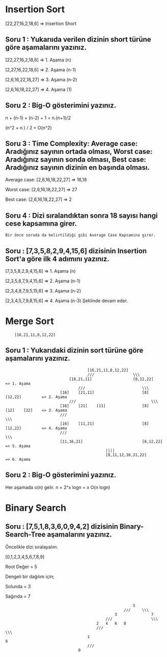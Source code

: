 # Insertion Sort

[22,27,16,2,18,6] => Insertion Short

## Soru 1 : Yukarııda verilen dizinin short türüne göre aşamalarını yazınız.

[22,27,16,2,18,6] => 1. Aşama (n)

[2,27,16,22,18,6] => 2. Aşama (n-1)

[2,6,16,22,18,27] => 3. Aşama (n-2)

[2,6,16,18,22,27] => 4. Aşama (1)

## Soru 2 : Big-O gösterimini yazınız.

n + (n-1) + (n-2) + 1 = n.(n+1)/2

(n^2 + n ) / 2 = O(n^2)

## Soru 3 : Time Complexity: Average case: Aradığınız sayının ortada olması, Worst case: Aradığınız sayının sonda olması, Best case: Aradığınız sayının dizinin en başında olması.

Average case:
    [2,6,16,18,22,27] => 16,18

Worst case:
    [2,6,16,18,22,27] => 27

Best case:
    [2,6,16,18,22,27] => 2

## Soru 4 : Dizi sıralandıktan sonra 18 sayısı hangi cese kapsamına girer.

    Bir önce soruda da belirtildiği gibi Average Case Kapsamına girer.

## Soru : [7,3,5,8,2,9,4,15,6] dizisinin Insertion Sort'a göre ilk 4 adımını yazınız.

[7,3,5,8,2,9,4,15,6] => 1. Aşama (n)

[2,3,5,8,7,9,4,15,6] => 2. Aşama (n-1)

[2,3,4,8,7,9,5,15,6] => 3. Aşama (n-2)

[2,3,4,5,7,9,8,15,6] => 4. Aşama (n-3)    Şeklinde devam eder.

# Merge Sort

        [16,21,11,8,12,22]

## Soru 1 : Yukarıdaki dizinin sort türüne göre aşamalarını yazınız.

                                        [16,21,11,8,12,22]
                                        ///                 \\\
                                [16,21,11]                  [8,12,22]                   => 1. Aşama
                                    ///                         \\\
                            [16]    [21,11]                     [8]     [12,22]         => 2. Aşama
                                ///                                 \\\
                            [16]    [21]    [11]                [8]     [12]    [22]    => 3. Aşama
                            ///                                         \\\
                            [16]    [11,21]                     [8]     [12,22]         => 4. Aşama
                            ///                                         \\\
                            [11,16,21]                          [8,12,22]               => 5. Aşama
                                                ||||
                                                [8,11,12,16,21,22]                      => 6. Aşama

## Soru 2 : Big-O gösterimini yazınız.

Her aşamada o(n) gelir.
n = 2^x
logn = x
O(n logn)

# Binary Search

## Soru : [7,5,1,8,3,6,0,9,4,2] dizisinin Binary-Search-Tree aşamalarını yazınız.

Öncelikle dizi sıralayalım.

[0,1,2,3,4,5,6,7,8,9]

Root Değer = 5

Dengeli bir dağılım için;

Solunda = 3

Sağında = 7


                                                            5
                                                        ///     \\\
                                                    3               7
                                                ///                 \\\
                                            2   4   6   8
                                            ///                         \\\
                                        1                                   9
                                        ///                             
                                    0

